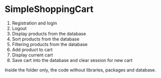# SimpleShoppingCart
1. Registration and login
2. Logout
3. Display products from the database
4. Sort products from the database
5. Filtering products from the database
6. Add product to cart
7. Display current cart
8. Save cart into the database and clear session for new cart

Inside the folder only, the code without libraries, packages and database.
